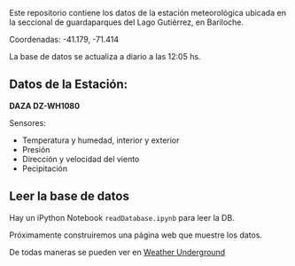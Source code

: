Este repositorio contiene los datos de la estación meteorológica ubicada en la seccional de guardaparques del Lago Gutiérrez, en Bariloche. 

Coordenadas:  -41.179, -71.414

La base de datos se actualiza a diario a las 12:05 hs.

## Datos de la Estación:

__DAZA  DZ-WH1080__

Sensores:
* Temperatura y humedad, interior y exterior
* Presión
* Dirección y velocidad del viento
* Pecipitación


## Leer la base de datos

Hay un iPython Notebook `readDatabase.ipynb` para leer la DB.

Próximamente construiremos una página web que muestre los datos.

De todas maneras se pueden ver en [Weather Underground](https://www.wunderground.com/personal-weather-station/dashboard?ID=IBARILOC3&cm_ven=localwx_pwsdash)

